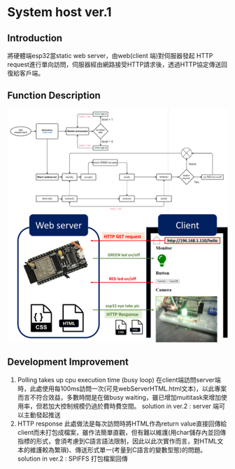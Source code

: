 # System host ver.1
## Introduction
將硬體端esp32當static web server，由web(client 端)對伺服器發起 HTTP request進行單向訪問，伺服器經由網路接受HTTP請求後，透過HTTP協定傳送回復給客戶端。
## Function Description
![Program Flow chart](README_ProgramFlowchart.png)
![Server-Client connection](README_Server-ClientConnection.png)


## Development Improvement
1. Polling takes up cpu execution time (busy loop)
   在client端訪問server端時，此處使用每100ms訪問一次(可見webServerHTML.html文本)，以此專案而言不符合效益，多數時間是在做busy waiting，雖已增加muititask來增加使用率，但若加大控制規模仍過於費時費空間。
   solution in ver.2 : server 端可以主動發起推送
3. HTTP response
   此處做法是每次訪問時將HTML作為return value直接回傳給client而未打包成檔案，雖作法簡單直觀，但有難以維護(用char儲存內並回傳指標的形式，會須考慮到C語言語法限制，因此以此次實作而言，對HTML文本的維護較為繁瑣)、傳送形式單一(考量到C語言的變數型態)的問題。
   solution in ver.2 : SPIFFS 打包檔案回傳  
   

